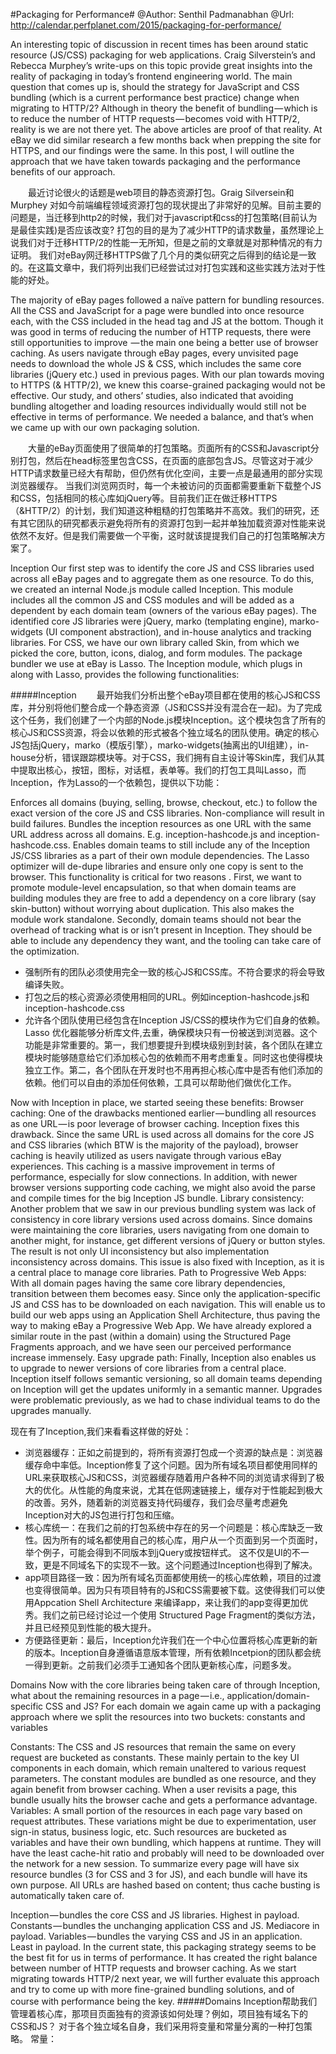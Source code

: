 #Packaging for Performance#
@Author: Senthil Padmanabhan
@Url: http://calendar.perfplanet.com/2015/packaging-for-performance/

An interesting topic of discussion in recent times has been around static resource (JS/CSS) packaging for web applications. Craig Silverstein’s and Rebecca Murphey’s write-ups on this topic provide great insights into the reality of packaging in today’s frontend engineering world. The main question that comes up is, should the strategy for JavaScript and CSS bundling (which is a current performance best practice) change when migrating to HTTP/2? Although in theory the benefit of bundling — which is to reduce the number of HTTP requests — becomes void with HTTP/2, reality is we are not there yet. The above articles are proof of that reality. At eBay we did similar research a few months back when prepping the site for HTTPS, and our findings were the same. In this post, I will outline the approach that we have taken towards packaging and the performance benefits of our approach.

&emsp;&emsp;最近讨论很火的话题是web项目的静态资源打包。Graig Silversein和Murphey 对如今前端编程领域资源打包的现状提出了非常好的见解。目前主要的问题是，当迁移到http2的时候，我们对于javascript和css的打包策略(目前认为是最佳实践)是否应该改变?  打包的目的是为了减少HTTP的请求数量，虽然理论上说我们对于迁移HTTP/2的性能一无所知，但是之前的文章就是对那种情况的有力证明。
我们对eBay网迁移HTTPS做了几个月的类似研究之后得到的结论是一致的。在这篇文章中，我们将列出我们已经尝试过对打包实践和这些实践方法对于性能的好处。

The majority of eBay pages followed a naïve pattern for bundling resources. All the CSS and JavaScript for a page were bundled into once resource each, with the CSS included in the head tag and JS at the bottom. Though it was good in terms of reducing the number of HTTP requests, there were still opportunities to improve  — the main one being a better use of browser caching. As users navigate through eBay pages, every unvisited page needs to download the whole JS & CSS, which includes the same core libraries (jQuery etc.) used in previous pages. With our plan towards moving to HTTPS (& HTTP/2), we knew this coarse-grained packaging would not be effective. Our study, and others’ studies, also indicated that avoiding bundling altogether and loading resources individually would still not be effective in terms of performance. We needed a balance, and that’s when we came up with our own packaging solution.

&emsp;&emsp;大量的eBay页面使用了很简单的打包策略。页面所有的CSS和Javascript分别打包，然后在head标签里包含CSS，在页面的底部包含JS。尽管这对于减少HTTP请求数量已经大有帮助，但仍然有优化空间，主要一点是最通用的部分实现浏览器缓存。
当我们浏览网页时，每一个未被访问的页面都需要重新下载整个JS和CSS，包括相同的核心库如jQuery等。目前我们正在做迁移HTTPS（&HTTP/2）的计划，我们知道这种粗糙的打包策略并不高效。我们的研究，还有其它团队的研究都表示避免将所有的资源打包到一起并单独加载资源对性能来说依然不友好。但是我们需要做一个平衡，这时就该提提我们自己的打包策略解决方案了。

Inception 
Our first step was to identify the core JS and CSS libraries used across all eBay pages and to aggregate them as one resource. To do this, we created an internal Node.js module called Inception. This module includes all the common JS and CSS modules and will be added as a dependent by each domain team (owners of the various eBay pages). The identified core JS libraries were jQuery, marko (templating engine), marko-widgets (UI component abstraction), and in-house analytics and tracking libraries. For CSS, we have our own library called Skin, from which we picked the core, button, icons, dialog, and form modules. The package bundler we use at eBay is Lasso. The Inception module, which plugs in along with Lasso, provides the following functionalities:

#####Inception
&emsp;&emsp;最开始我们分析出整个eBay项目都在使用的核心JS和CSS库，并分别将他们整合成一个静态资源（JS和CSS并没有混合在一起)。为了完成这个任务，我们创建了一个内部的Node.js模块Inception。这个模块包含了所有的核心JS和CSS资源，将会以依赖的形式被各个独立域名的团队使用。确定的核心JS包括jQuery，marko（模版引擎），marko-widgets(抽离出的UI组建），in-house分析，错误跟踪模块等。对于CSS，我们拥有自主设计等Skin库，我们从其中提取出核心，按钮，图标，对话框，表单等。我们的打包工具叫Lasso，而Inception，作为Lasso的一个依赖包，提供以下功能：

Enforces all domains (buying, selling, browse, checkout, etc.) to follow the exact version of the core JS and CSS libraries. Non-compliance will result in build failures.
Bundles the inception resources as one URL with the same URL address across all domains. E.g. inception-hashcode.js and inception-hashcode.css.
Enables domain teams to still include any of the Inception JS/CSS libraries as a part of their own module dependencies. The Lasso optimizer will de-dupe libraries and ensure only one copy is sent to the browser. This functionality is critical for two reasons . First, we want to promote module-level encapsulation, so that when domain teams are building modules they are free to add a dependency on a core library (say skin-button) without worrying about duplication. This also makes the module work standalone. Secondly, domain teams should not bear the overhead of tracking what is or isn’t present in Inception. They should be able to include any dependency they want, and the tooling can take care of the optimization.
- 强制所有的团队必须使用完全一致的核心JS和CSS库。不符合要求的将会导致编译失败。
- 打包之后的核心资源必须使用相同的URL。例如inception-hashcode.js和inception-hashcode.css
- 允许各个团队使用已经包含在Inception JS/CSS的模块作为它们自身的依赖。Lasso 优化器能够分析库文件,去重，确保模块只有一份被送到浏览器。这个功能是非常重要的。第一，我们想要提升到模块级别到封装，各个团队在建立模块时能够随意给它们添加核心包的依赖而不用考虑重复。同时这也使得模块独立工作。第二，各个团队在开发时也不用再担心核心库中是否有他们添加的依赖。他们可以自由的添加任何依赖，工具可以帮助他们做优化工作。

Now with Inception in place, we started seeing these benefits:
Browser caching: One of the drawbacks mentioned earlier — bundling all resources as one URL — is poor leverage of browser caching. Inception fixes this drawback. Since the same URL is used across all domains for the core JS and CSS libraries (which BTW is the majority of the payload), browser caching is heavily utilized as users navigate through various eBay experiences. This caching is a massive improvement in terms of performance, especially for slow connections. In addition, with newer browser versions supporting code caching, we might also avoid the parse and compile times for the big Inception JS bundle.
Library consistency: Another problem that we saw in our previous bundling system was lack of consistency in core library versions used across domains. Since domains were maintaining the core libraries, users navigating from one domain to another might, for instance, get different versions of jQuery or button styles. The result is not only UI inconsistency but also implementation inconsistency across domains. This issue is also fixed with Inception, as it is a central place to manage core libraries.
Path to Progressive Web Apps: With all domain pages having the same core library dependencies, transition between them becomes easy. Since only the application-specific JS and CSS has to be downloaded on each navigation. This will enable us to build our web apps using an Application Shell Architecture, thus paving the way to making eBay a Progressive Web App. We have already explored a similar route in the past (within a domain) using the Structured Page Fragments approach, and we have seen our perceived performance increase immensely.
Easy upgrade path: Finally, Inception also enables us to upgrade to newer versions of core libraries from a central place. Inception itself follows semantic versioning, so all domain teams depending on Inception will get the updates uniformly in a semantic manner. Upgrades were problematic previously, as we had to chase individual teams to do the upgrades manually.

现在有了Inception,我们来看看这样做的好处：
- 浏览器缓存：正如之前提到的，将所有资源打包成一个资源的缺点是：浏览器缓存命中率低。Inception修复了这个问题。因为所有域名项目都使用同样的URL来获取核心JS和CSS，浏览器缓存随着用户各种不同的浏览请求得到了极大的优化。从性能的角度来说，尤其在低网速链接上，缓存对于性能起到极大的改善。另外，随着新的浏览器支持代码缓存，我们会尽量考虑避免Inception对大的JS包进行打包和压缩。
- 核心库统一：在我们之前的打包系统中存在的另一个问题是：核心库缺乏一致性。因为所有的域名都使用自己的核心库，用户从一个页面到另一个页面时，举个例子，可能会得到不同版本到jQuery或按钮样式。 这不仅是UI的不一致，更是不同域名下的实现不一致。这个问题通过Inception也得到了解决。
- app项目路径一致：因为所有域名页面都使用统一的核心库依赖，项目的过渡也变得很简单。因为只有项目特有的JS和CSS需要被下载。这使得我们可以使用Appcation Shell Architecture 来编译app，来让我们的app变得更加优秀。我们之前已经讨论过一个使用 Structured Page Fragment的类似方法，并且已经预见到性能的极大提升。
- 方便路径更新：最后，Inception允许我们在一个中心位置将核心库更新的新的版本。Inception自身遵循语意版本管理，所有依赖Incetpion的团队都会统一得到更新。之前我们必须手工通知各个团队更新核心库，问题多发。


Domains
Now with the core libraries being taken care of through Inception, what about the remaining resources in a page — i.e., application/domain-specific CSS and JS? For each domain we again came up with a packaging approach where we split the resources into two buckets: constants and variables

Constants: The CSS and JS resources that remain the same on every request are bucketed as constants. These mainly pertain to the key UI components in each domain, which remain unaltered to various request parameters. The constant modules are bundled as one resource, and they again benefit from browser caching. When a user revisits a page, this bundle usually hits the browser cache and gets a performance advantage.
Variables: A small portion of the resources in each page vary based on request attributes. These variations might be due to experimentation, user sign-in status, business logic, etc. Such resources are bucketed as variables and have their own bundling, which happens at runtime. They will have the least cache-hit ratio and probably will need to be downloaded over the network for a new session.
To summarize every page will have six resource bundles (3 for CSS and 3 for JS), and each bundle will have its own purpose. All URLs are hashed based on content; thus cache busting is automatically taken care of.

Inception — bundles the core CSS and JS libraries. Highest in payload.
Constants — bundles the unchanging application CSS and JS. Mediacore in payload.
Variables — bundles the varying CSS and JS in an application. Least in payload.
In the current state, this packaging strategy seems to be the best fit for us in terms of performance. It has created the right balance between number of HTTP requests and browser caching. As we start migrating towards HTTP/2 next year, we will further evaluate this approach and try to come up with more fine-grained bundling solutions, and of course with performance being the key.
#####Domains
Inception帮助我们管理着核心库，那项目页面独有的资源该如何处理？例如，项目独有域名下的CSS和JS？ 对于各个独立域名自身，我们采用将变量和常量分离的一种打包策略。
常量： 


